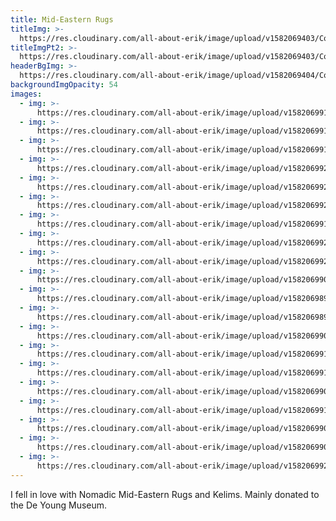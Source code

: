 ```yaml
---
title: Mid-Eastern Rugs
titleImg: >-
  https://res.cloudinary.com/all-about-erik/image/upload/v1582069403/Collections/04%20Mid-Eastern%20Rugs/title-mideastern_li5sqo.png
titleImgPt2: >-
  https://res.cloudinary.com/all-about-erik/image/upload/v1582069403/Collections/04%20Mid-Eastern%20Rugs/title-rugs_zbc0zt.png
headerBgImg: >-
  https://res.cloudinary.com/all-about-erik/image/upload/v1582069404/Collections/04%20Mid-Eastern%20Rugs/banner-mideastern-rugs_eg61u7.jpg
backgroundImgOpacity: 54
images:
  - img: >-
      https://res.cloudinary.com/all-about-erik/image/upload/v1582069910/Collections/04%20Mid-Eastern%20Rugs/01_ikhjp7.jpg
  - img: >-
      https://res.cloudinary.com/all-about-erik/image/upload/v1582069914/Collections/04%20Mid-Eastern%20Rugs/02_olg32h.jpg
  - img: >-
      https://res.cloudinary.com/all-about-erik/image/upload/v1582069919/Collections/04%20Mid-Eastern%20Rugs/03_bsrpkx.jpg
  - img: >-
      https://res.cloudinary.com/all-about-erik/image/upload/v1582069920/Collections/04%20Mid-Eastern%20Rugs/04_xcmju0.jpg
  - img: >-
      https://res.cloudinary.com/all-about-erik/image/upload/v1582069920/Collections/04%20Mid-Eastern%20Rugs/05_hpopze.jpg
  - img: >-
      https://res.cloudinary.com/all-about-erik/image/upload/v1582069922/Collections/04%20Mid-Eastern%20Rugs/06_udpsrp.jpg
  - img: >-
      https://res.cloudinary.com/all-about-erik/image/upload/v1582069919/Collections/04%20Mid-Eastern%20Rugs/07_umhnrc.jpg
  - img: >-
      https://res.cloudinary.com/all-about-erik/image/upload/v1582069922/Collections/04%20Mid-Eastern%20Rugs/08_bmgkrg.jpg
  - img: >-
      https://res.cloudinary.com/all-about-erik/image/upload/v1582069924/Collections/04%20Mid-Eastern%20Rugs/10_oottqv.jpg
  - img: >-
      https://res.cloudinary.com/all-about-erik/image/upload/v1582069903/Collections/04%20Mid-Eastern%20Rugs/12_mojgo4.jpg
  - img: >-
      https://res.cloudinary.com/all-about-erik/image/upload/v1582069898/Collections/04%20Mid-Eastern%20Rugs/13_bpq4tf.jpg
  - img: >-
      https://res.cloudinary.com/all-about-erik/image/upload/v1582069898/Collections/04%20Mid-Eastern%20Rugs/14_lk990v.jpg
  - img: >-
      https://res.cloudinary.com/all-about-erik/image/upload/v1582069906/Collections/04%20Mid-Eastern%20Rugs/15_xo97gw.jpg
  - img: >-
      https://res.cloudinary.com/all-about-erik/image/upload/v1582069911/Collections/04%20Mid-Eastern%20Rugs/16_ufxsdp.jpg
  - img: >-
      https://res.cloudinary.com/all-about-erik/image/upload/v1582069911/Collections/04%20Mid-Eastern%20Rugs/21_xa3oop.jpg
  - img: >-
      https://res.cloudinary.com/all-about-erik/image/upload/v1582069909/Collections/04%20Mid-Eastern%20Rugs/258-8_kkkwve.jpg
  - img: >-
      https://res.cloudinary.com/all-about-erik/image/upload/v1582069913/Collections/04%20Mid-Eastern%20Rugs/258-9_dzpp51.jpg
  - img: >-
      https://res.cloudinary.com/all-about-erik/image/upload/v1582069904/Collections/04%20Mid-Eastern%20Rugs/29_vjhuxi.jpg
  - img: >-
      https://res.cloudinary.com/all-about-erik/image/upload/v1582069906/Collections/04%20Mid-Eastern%20Rugs/33_axsthe.jpg
  - img: >-
      https://res.cloudinary.com/all-about-erik/image/upload/v1582069923/Collections/04%20Mid-Eastern%20Rugs/35_wyvlqv.jpg
---
```

I fell in love with Nomadic Mid-Eastern Rugs and Kelims. Mainly donated to the De Young Museum.
